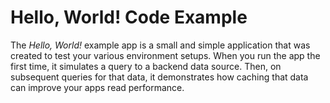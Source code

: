 <!--
Copyright 2019 - 2021 VMware, Inc.
SPDX-License-Identifier: Apache-2.0
-->
 
# Hello, World! Code Example

The *Hello, World!* example app is a small and simple application that was created to test your various environment setups. When you run the app the first time, it simulates a query to a backend data source.  Then, on subsequent queries for that data, it demonstrates how caching that data can improve your apps read performance.
